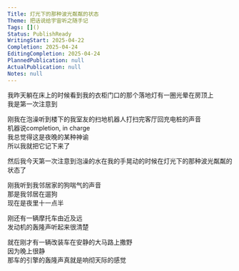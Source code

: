 ```yaml
---    
Title: 灯光下的那种波光粼粼的状态    
Theme: 把话说给宇宙听之随手记    
Tags: []()    
Status: PublishReady    
WritingStart: 2025-04-22    
Completion: 2025-04-24    
EditingCompletion: 2025-04-24    
PlannedPublication: null    
ActualPublication: null    
Notes: null    
---    
```

我昨天躺在床上的时候看到我的衣柜门口的那个落地灯有一圈光晕在房顶上    
我是第一次注意到    
    
刚我在泡澡听到楼下的我室友的扫地机器人打扫完客厅回充电桩的声音    
机器说completion, in charge    
我总觉得这是夜晚的某种神谕    
所以我就把它记下来了    
    
然后我今天第一次注意到泡澡的水在我的手晃动的时候在灯光下的那种波光粼粼的状态了    
    
刚我听到我邻居家的狗喘气的声音    
那是我邻居在遛狗    
现在是夜里十一点半    
    
刚还有一辆摩托车由近及远    
发动机的轰隆声听起来很清楚    
    
就在刚才有一辆改装车在安静的大马路上撒野    
因为晚上很静    
那车的引擎的轰隆声真就是响彻天际的感觉    
    